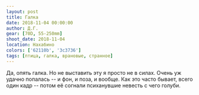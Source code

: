 ```yaml
---
layout: post
title: Галка
date: 2018-11-04 00:00:00
author: Д.Г.
gear: [70D, 55-250mm]
shoot_date: 2018-11-04
location: Нахабино
colors: ['62110b', '3c3736']
tags: [птица, галка, врановые, странное]
---
```

Да, опять галка. Но не выставить эту я просто не в силах. Очень уж удачно попалась -- и фон, и поза, и вообще. Как это часто бывает, всего один кадр -- потом её согнали психанувшие невесть с чего голуби.

